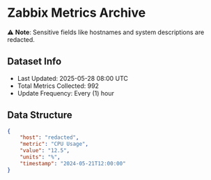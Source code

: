 # Zabbix Metrics Archive

⚠️ **Note**: Sensitive fields like hostnames and system descriptions are redacted.

## Dataset Info
- Last Updated: 2025-05-28 08:00 UTC
- Total Metrics Collected: 992
- Update Frequency: Every (1) hour

## Data Structure
```json
{
    "host": "redacted",
    "metric": "CPU Usage",
    "value": "12.5",
    "units": "%",
    "timestamp": "2024-05-21T12:00:00"
}
```

